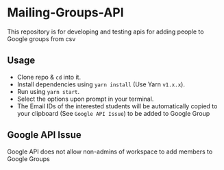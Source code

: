 # Mailing-Groups-API

This repository is for developing and testing apis for adding people to Google groups from csv

## Usage

- Clone repo & `cd` into it.
- Install dependencies using `yarn install` (Use Yarn `v1.x.x`).
- Run using `yarn start`.
- Select the options upon prompt in your terminal.
- The Email IDs of the interested students will be automatically copied to your clipboard (See `Google API Issue`) to be added to Google Group

## Google API Issue

Google API does not allow non-admins of workspace to add members to Google Groups

